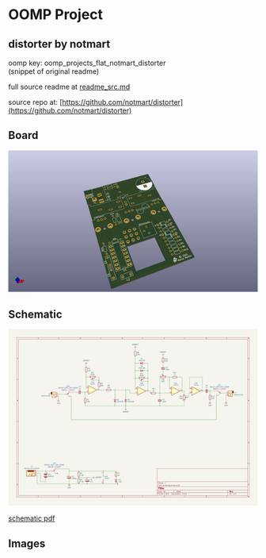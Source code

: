 # OOMP Project  
## distorter  by notmart  
  
oomp key: oomp_projects_flat_notmart_distorter  
(snippet of original readme)  
  
  
  full source readme at [readme_src.md](readme_src.md)  
  
source repo at: [https://github.com/notmart/distorter](https://github.com/notmart/distorter)  
## Board  
  
[![working_3d.png](working_3d_600.png)](working_3d.png)  
## Schematic  
  
[![working_schematic.png](working_schematic_600.png)](working_schematic.png)  
  
[schematic pdf](working_schematic.pdf)  
## Images  
